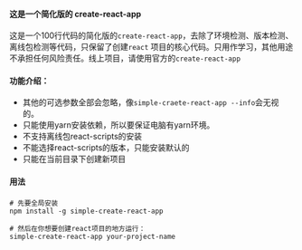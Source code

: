 #### 这是一个简化版的 create-react-app
这是一个100行代码的简化版的` create-react-app `，去除了环境检测、版本检测、离线包检测等代码，只保留了创建` react ` 项目的核心代码。只用作学习，其他用途不承担任何风险责任。线上项目，请使用官方的` create-react-app `

#### 功能介绍：
* 其他的可选参数全部会忽略，像` simple-craete-react-app --info `会无视的。
* 只能使用yarn安装依赖，所以要保证电脑有yarn环境。
* 不支持离线包react-scripts的安装
* 不能选择react-scripts的版本，只能安装默认的
* 只能在当前目录下创建新项目

#### 用法
```
# 先要全局安装
npm install -g simple-create-react-app

# 然后在你想要创建react项目的地方运行：
simple-create-react-app your-project-name 
```
